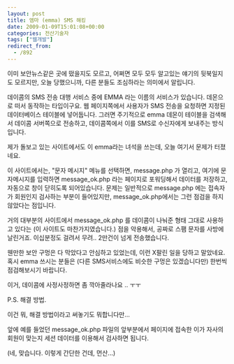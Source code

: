 ```yaml
---
layout: post
title: 엠마 (emma) SMS 해킹
date: 2009-01-09T15:01:08+00:00
categories: 전산기술자
tags: ["웹개발"]
redirect_from:
  - /892
---
```


<P>이미 보안뉴스같은 곳에 떴을지도 모르고, 어쩌면 모두 모두 알고있는 얘기의 뒷북일지도 모르지만, 오늘 당했으니까, 다른 분들도 조심하라는 의미에서 알립니다.

데이콤의 SMS 전송 대행 서비스 중에 EMMA 라는 이름의 서비스가 있습니다. 데몬으로 떠서 동작하는 타입이구요. 웹 페이지쪽에서 사용자가 SMS 전송을 요청하면 지정된 데이터베이스 테이블에 넣어둡니다. 그러면 주기적으로 emma 데몬이 테이블을 검색해서 데이콤 서버쪽으로 전송하고, 데이콤쪽에서 이를 SMS로 수신자에게 보내주는 방식입니다.

제가 돌보고 있는 사이트에서도 이 emma라는 녀석을 쓰는데, 오늘 여기서 문제가 터졌네요.

이 사이트에서는, "문자 메시지" 메뉴를 선택하면, message.php 가 열리고, 여기에 문자메시지를 입력하면 message_ok.php 라는 페이지로 포워딩해서 데이터를 저장하고, 자동으로 창이 닫히도록 되어있습니다. 문제는 일반적으로 message.php 에는 접속자가 회원인지 검사하는 부분이 들어있지만, message_ok.php에서는 그런 점검을 하지 않았다는 점입니다.</P>

<P>거의 대부분의 사이트에서 message_ok.php 를 데이콤이 나눠준 형태 그대로 사용하고 있다는 (이 사이트도 마찬가지였습니다.) 점을 악용해서, 공짜로 스팸 문자를 사방에 날린거죠. 이십분정도 걸려서 무려.. 2만건이 넘게 전송했습니다.

웬만한 보안 구멍은 다 막았다고 안심하고 있었는데, 이런 X팔린 일을 당하고 말았네요. 혹시 emma 쓰시는 분들은 (다른 SMS서비스에도 비슷한 구멍은 있겠습니다만) 한번씩 점검해보시기 바랍니다.

이거, 데이콤에 사정사정하면 좀 깍아줄라나요 .. ㅜㅜ

P.S. 해결 방법.

이건 뭐, 해결 방법이라고 써놓기도 뭐합니다만...

앞에 예를 들었던 message_ok.php 파일의 앞부분에서 페이지에 접속한 이가 자사의 회원이 맞는지 세션 데이터를 이용해서 검사하면 됩니다.

(네, 맞습니다. 이렇게 간단한 건데, 먼산...)</P>
<div id=comments>
</div>
